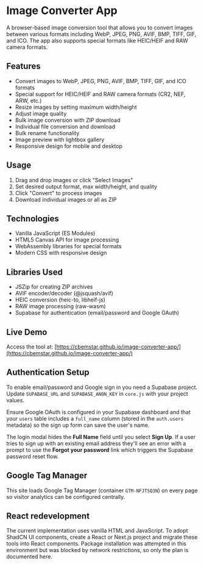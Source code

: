 # Image Converter App

A browser-based image conversion tool that allows you to convert images between various formats including WebP, JPEG, PNG, AVIF, BMP, TIFF, GIF, and ICO. The app also supports special formats like HEIC/HEIF and RAW camera formats.

## Features

- Convert images to WebP, JPEG, PNG, AVIF, BMP, TIFF, GIF, and ICO formats
- Special support for HEIC/HEIF and RAW camera formats (CR2, NEF, ARW, etc.)
- Resize images by setting maximum width/height
- Adjust image quality
- Bulk image conversion with ZIP download
- Individual file conversion and download
- Bulk rename functionality
- Image preview with lightbox gallery
- Responsive design for mobile and desktop

## Usage

1. Drag and drop images or click "Select Images"
2. Set desired output format, max width/height, and quality
3. Click "Convert" to process images
4. Download individual images or all as ZIP

## Technologies

- Vanilla JavaScript (ES Modules)
- HTML5 Canvas API for image processing
- WebAssembly libraries for special formats
- Modern CSS with responsive design

## Libraries Used

- JSZip for creating ZIP archives
- AVIF encoder/decoder (@jsquash/avif)
- HEIC conversion (heic-to, libheif-js)
- RAW image processing (raw-wasm)
- Supabase for authentication (email/password and Google OAuth)

## Live Demo

Access the tool at: [https://cbemstar.github.io/image-converter-app/](https://cbemstar.github.io/image-converter-app/)

## Authentication Setup

To enable email/password and Google sign in you need a Supabase project. Update
`SUPABASE_URL` and `SUPABASE_ANON_KEY` in `core.js` with your project values.

Ensure Google OAuth is configured in your Supabase dashboard and that your
`users` table includes a `full_name` column (stored in the `auth.users` metadata)
so the sign up form can save the user's name.

The login modal hides the **Full Name** field until you select **Sign Up**. If a
user tries to sign up with an existing email address they'll see an error with a
prompt to use the **Forgot your password** link which triggers the Supabase
password reset flow.

## Google Tag Manager

This site loads Google Tag Manager (container `GTM-NFJTSQ3N`) on every page so visitor analytics can be configured centrally.

## React redevelopment

The current implementation uses vanilla HTML and JavaScript. To adopt ShadCN UI components, create a React or Next.js project and migrate these tools into React components. Package installation was attempted in this environment but was blocked by network restrictions, so only the plan is documented here.
